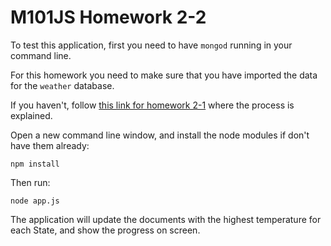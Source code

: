 # M101JS Homework 2-2

To test this application, first you need to have `mongod` running in your command line.

For this homework you need to make sure that you have imported the data for the `weather` database. 

If you haven't, follow [this link for homework 2-1](https://github.com/onekanaka/M101JS/tree/master/hw2-1) where the process is explained.

Open a new command line window, and install the node modules if don't have them already:

```
npm install
```

Then run:

```
node app.js
```

The application will update the documents with the highest temperature for each State, and show the progress on screen.
